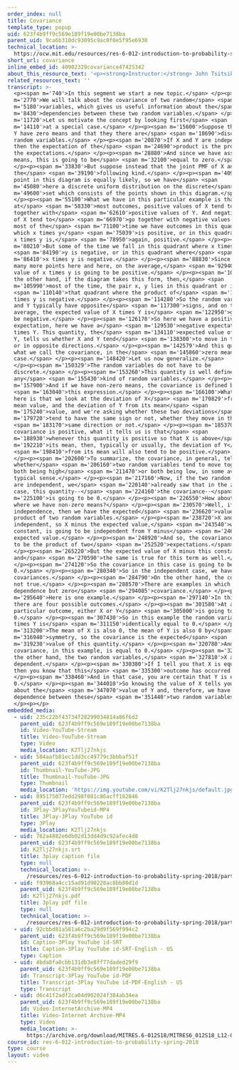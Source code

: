 ```yaml
---
order_index: null
title: Covariance
template_type: popup
uid: 623f4b9ff9c569e189f19e00be7138ba
parent_uid: 9ca6b310dc93095c9ac0f0e5f95e6930
technical_location: >-
  https://ocw.mit.edu/resources/res-6-012-introduction-to-probability-spring-2018/part-i-the-fundamentals/covariance
short_url: covariance
inline_embed_id: 40902329covariance47425342
about_this_resource_text: '<p><strong>Instructor:</strong> John Tsitsiklis</p>'
related_resources_text: ''
transcript: >-
  <p><span m='740'>In this segment we start a new topic.</span> </p><p><span
  m='2770'>We will talk about the covariance of two random</span> <span
  m='5180'>variables, which gives us useful information about the</span> <span
  m='8430'>dependencies between these two random variables.</span> </p><p><span
  m='11720'>Let us motivate the concept by looking first</span> <span
  m='14110'>at a special case.</span> </p><p><span m='15600'>Suppose that X and
  Y have zero means and that they there are</span> <span m='18690'>discrete
  random variables.</span> </p><p><span m='20870'>If X and Y are independent,
  then the expectation of the</span> <span m='24690'>product is the product of
  the expectations.</span> </p><p><span m='28880'>And since we have assumed zero
  means, this is going to be</span> <span m='32100'>equal to zero.</span>
  </p><p><span m='33830'>But suppose instead that the joint PMF of X and Y is of
  the</span> <span m='39190'>following kind.</span> </p><p><span m='40990'>Each
  point in this diagram is equally likely, so we have</span> <span
  m='45080'>here a discrete uniform distribution on the discrete</span> <span
  m='49600'>set which consists of the points shown in this diagram.</span>
  </p><p><span m='55100'>What we have in this particular example is that
  at</span> <span m='58330'>most outcomes, positive values of X tend to go
  together with</span> <span m='62610'>positive values of Y. And negative values
  of X tend to</span> <span m='66970'>go together with negative values of Y. So
  most of the</span> <span m='71100'>time we have outcomes in this quadrant, in
  which x times y</span> <span m='75039'>is positive, or in this quadrant where
  x times y is,</span> <span m='78950'>again, positive.</span> </p><p><span
  m='80210'>But some of the time we fall in this quadrant where x times</span>
  <span m='84190'>y is negative, or in this quadrant where</span> <span
  m='86410'>x times y is negative.</span> </p><p><span m='88830'>Since we have
  many more points here and here, on the average,</span> <span m='92940'>the
  value of x times y is going to be positive.</span> </p><p><span m='101350'>On
  the other hand, if the diagram takes this form, then,</span> <span
  m='105990'>most of the time, the pair x, y lies in this quadrant or in</span>
  <span m='110140'>that quadrant where the product of</span> <span m='111870'>x
  times y is negative.</span> </p><p><span m='114280'>So the random variables X
  and Y typically have opposite</span> <span m='117300'>signs, and on the
  average, the expected value of X times Y is</span> <span m='122950'>going to
  be negative.</span> </p><p><span m='126170'>So here we have a positive
  expectation, here we have a</span> <span m='129530'>negative expectation of X
  times Y. This quantity, the</span> <span m='134110'>expected value of X times
  Y, tells us whether X and Y tend</span> <span m='138300'>to move in the same
  or in opposite directions.</span> </p><p><span m='142579'>And this quantity is
  what we call the covariance, in the</span> <span m='145860'>zero mean
  case.</span> </p><p><span m='148420'>Let us now generalize.</span>
  </p><p><span m='150329'>The random variables do not have to be
  discrete.</span> </p><p><span m='153260'>This quantity is well defined for
  any</span> <span m='155430'>kind of random variables.</span> </p><p><span
  m='157900'>And if we have non-zero means, the covariance is defined by</span>
  <span m='163040'>this expression.</span> </p><p><span m='166100'>What we have
  here is that we look at the deviation of X</span> <span m='170829'>from its
  mean value, and the deviation of Y from its mean</span> <span
  m='175240'>value, and we're asking whether these two deviations</span> <span
  m='179720'>tend to have the same sign or not, whether they move in the</span>
  <span m='183170'>same direction or not.</span> </p><p><span m='185370'>If the
  covariance is positive, what it tells us is that</span> <span
  m='188930'>whenever this quantity is positive so that X is above</span> <span
  m='192210'>its mean, then, typically or usually, the deviation of Y</span>
  <span m='198410'>from its mean will also tend to be positive.</span>
  </p><p><span m='202600'>To summarize, the covariance, in general, tells us
  whether</span> <span m='206160'>two random variables tend to move together,
  both being high</span> <span m='211470'>or both being low, in some average or
  typical sense.</span> </p><p><span m='217160'>Now, if the two random variables
  are independent, we</span> <span m='220140'>already saw that in the zero mean
  case, this quantity--</span> <span m='224160'>the covariance--</span> <span
  m='225100'>is going to be 0.</span> </p><p><span m='226550'>How about the case
  where we have non-zero means?</span> </p><p><span m='230570'>Well, if we have
  independence, then we have the expected</span> <span m='236620'>value of the
  product of two random variables.</span> </p><p><span m='238720'>X and Y are
  independent, so X minus the expected value,</span> <span m='243540'>which is a
  constant, is going to be independent from Y minus</span> <span m='246710'>its
  expected value.</span> </p><p><span m='248920'>And so, the covariance is going
  to be the product of two</span> <span m='252520'>expectations.</span>
  </p><p><span m='265220'>But the expected value of X minus this constant is 0,
  and</span> <span m='270590'>the same is true for this term as well.</span>
  </p><p><span m='274120'>So the covariance in this case is going to be equal to
  0.</span> </p><p><span m='280340'>So in the independent case, we have zero
  covariances.</span> </p><p><span m='284790'>On the other hand, the converse is
  not true.</span> </p><p><span m='288570'>There are examples in which we have
  dependence but zero</span> <span m='294085'>covariance.</span> </p><p><span
  m='295640'>Here is one example.</span> </p><p><span m='297140'>In this example
  there are four possible outcomes.</span> </p><p><span m='301580'>At any
  particular outcome, either X or Y</span> <span m='305800'>is going to be
  0.</span> </p><p><span m='307430'>So in this example the random variable X
  times Y is</span> <span m='311150'>identically equal to 0.</span> </p><p><span
  m='313200'>The mean of X is also 0, the mean of Y is also 0 by</span> <span
  m='316940'>symmetry, so the covariance is the expected</span> <span
  m='319230'>value of this quantity.</span> </p><p><span m='320780'>And so the
  covariance, in this example, is equal to 0.</span> </p><p><span m='325160'>On
  the other hand, the two random variables,</span> <span m='327810'>X and Y, are
  dependent.</span> </p><p><span m='330380'>If I tell you that X is equal to 1,
  then you know that this</span> <span m='335300'>outcome has occurred.</span>
  </p><p><span m='338460'>And in that case, you are certain that Y is equal to
  0.</span> </p><p><span m='344010'>So knowing the value of X tells you a lot
  about the</span> <span m='347070'>value of Y and, therefore, we have
  dependence between these</span> <span m='351440'>two random variables.</span>
  </p><p></p>
embedded_media:
  - uid: 235c22bf43734f28299034814a86f6d2
    parent_uid: 623f4b9ff9c569e189f19e00be7138ba
    id: Video-YouTube-Stream
    title: Video-YouTube-Stream
    type: Video
    media_location: K2Tlj27nkjs
  - uid: 584aafb81ec1dd3cc49779c3bbbaf51f
    parent_uid: 623f4b9ff9c569e189f19e00be7138ba
    id: Thumbnail-YouTube-JPG
    title: Thumbnail-YouTube-JPG
    type: Thumbnail
    media_location: 'https://img.youtube.com/vi/K2Tlj27nkjs/default.jpg'
  - uid: 895175077edd298f081c86acff182846
    parent_uid: 623f4b9ff9c569e189f19e00be7138ba
    id: 3Play-3PlayYouTubeid-MP4
    title: 3Play-3Play YouTube id
    type: 3Play
    media_location: K2Tlj27nkjs
  - uid: 762a4882e6db02d13dd4d9c92afec4d8
    parent_uid: 623f4b9ff9c569e189f19e00be7138ba
    id: K2Tlj27nkjs.srt
    title: 3play caption file
    type: null
    technical_location: >-
      /resources/res-6-012-introduction-to-probability-spring-2018/part-i-the-fundamentals/covariance/K2Tlj27nkjs.srt
  - uid: f93968a4cc15ad91d90228ac8bb80d1d
    parent_uid: 623f4b9ff9c569e189f19e00be7138ba
    id: K2Tlj27nkjs.pdf
    title: 3play pdf file
    type: null
    technical_location: >-
      /resources/res-6-012-introduction-to-probability-spring-2018/part-i-the-fundamentals/covariance/K2Tlj27nkjs.pdf
  - uid: 92cbbd81a581a6c2ba29d9f569f994c2
    parent_uid: 623f4b9ff9c569e189f19e00be7138ba
    id: Caption-3Play YouTube id-SRT
    title: Caption-3Play YouTube id-SRT-English - US
    type: Caption
  - uid: 4bda8fa0cbb131db3e8ff77daded29f9
    parent_uid: 623f4b9ff9c569e189f19e00be7138ba
    id: Transcript-3Play YouTube id-PDF
    title: Transcript-3Play YouTube id-PDF-English - US
    type: Transcript
  - uid: d6c41f2adf2ca04d902024f384ab34ea
    parent_uid: 623f4b9ff9c569e189f19e00be7138ba
    id: Video-InternetArchive-MP4
    title: Video-Internet Archive-MP4
    type: Video
    media_location: >-
      https://archive.org/download/MITRES.6-012S18/MITRES6_012S18_L12-05_300k.mp4
course_id: res-6-012-introduction-to-probability-spring-2018
type: course
layout: video
---
```

